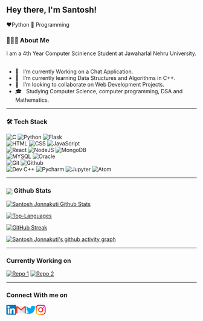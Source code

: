 ## Hey there, I'm Santosh!

❤️Python 🖤 Programming

### 👨🏻‍💻 About Me
I am a 4th Year Computer Scinience Student at Jawaharlal Nehru University.
<br/><br/>

- 🔭 &nbsp; I’m currently Working on a Chat Application. 
- 🌱 &nbsp; I’m currently learning Data Structures and Algorithms in C++.
- 👯 &nbsp; I’m looking to collaborate on Web Development Projects.
- 🎓 &nbsp; Studying Computer Science, computer programming, DSA and Mathematics.
---

### 🛠️ Tech Stack

![C](https://img.shields.io/badge/-C-1c3b56?style=flat&logo=c&logoColor=ffffff")
![Python](https://img.shields.io/badge/-Python%203-1c3b56?style=flat&logo=python&logoColor=white)
![Flask](https://img.shields.io/badge/-Flask-1c3b56?style=flat&logo=flask&logoColor=white)
<br/>
![HTML](https://img.shields.io/badge/-HTML%205-E34F26?style=flat&logo=html5&logoColor=white)
![CSS](https://img.shields.io/badge/-CSS%203-1572B6?style=flat&logo=css3&logoColor=white)
![JavaScript](https://img.shields.io/badge/-JavaScript-1572B6?style=flat&logo=javascript&logoColor=eed718)
<br />
![React](https://img.shields.io/badge/-React-black?style=flat&logo=react&logoColor=eed718)
![NodeJS](https://img.shields.io/badge/-NodeJs-black?style=flat&logo=node&logoColor=eed718)
![MongoDB](https://img.shields.io/badge/-MongoDB-black?style=flat&logo=mongodb&logoColor=eed718)
<br/>
![MYSQL](https://img.shields.io/badge/-MYSQL-4479a1?style=flat&logo=MYSQL&logoColor=red)
![Oracle](https://img.shields.io/badge/-Oracle-4479a1?style=flat&logo=Oracle&logoColor=red)
<br/>
![Git](https://img.shields.io/badge/-Git-black?style=flat&logo=Git)
![Github](https://img.shields.io/badge/-Github-black?style=flat&logo=Github)
<br/>
![Dev C++](https://img.shields.io/badge/-Dev%20C%2B%2B-222d30?style=flat&logo=Dev-C%2B%2B)
![Pycharm](https://img.shields.io/badge/-Pycharm-222d30?style=flat&logo=Pycharm&logoColor=white)
![Jupyter](https://img.shields.io/badge/-Jupyter%20Notebook-222d30?style=flat&logo=Jupyter)
![Atom](https://img.shields.io/badge/-Atom-222d30?style=flat&logo=Atom&logoColor=white)

---
### <img src="https://raw.githubusercontent.com/alexnaiman/alexnaiman/master/resources/stats.png" width="35px" align="center"/> Github Stats
[![Santosh Jonnakuti Github Stats](https://github-readme-stats.vercel.app/api?username=Santoshjonnakuti&count_private=true&show_icons=true&theme=radical&title_color=8E2DE2&text_color=fff&icon_color=8E2DE2)](https://github.com/Santoshjonnakuti)

[![Top-Languages](https://github-readme-stats.vercel.app/api/top-langs/?username=Santoshjonnakuti&langs_count=20&layout=compact&theme=radical&title_color=8E2DE2&text_color=fff&icon_color=8E2DE2)](https://github.com/Santoshjonnakuti)


[![GitHub Streak](https://github-readme-streak-stats.herokuapp.com/?user=Santoshjonnakuti&theme=radical&title_color=8E2DE2&text_color=fff&icon_color=8E2DE2)](https://github.com/Santoshjonnakuti)

[![Santosh Jonnakuti's github activity graph](https://activity-graph.herokuapp.com/graph?username=Santoshjonnakuti&theme=react-dark)](https://github.com/Santoshjonnakuti)

---

### Currently Working on 
[![Repo 1](https://github-readme-stats.vercel.app/api/pin/?username=Santoshjonnakuti&repo=Web-Development&show_icons=true&theme=radical&title_color=8E2DE2&text_color=fff&icon_color=8E2DE2)](https://github.com/Santoshjonnakuti/Web-Development)
[![Repo 2](https://github-readme-stats.vercel.app/api/pin/?username=Santoshjonnakuti&repo=CollabSpace&show_icons=true&theme=radical&title_color=8E2DE2&text_color=fff&icon_color=8E2DE2)](https://github.com/Santoshjonnakuti/CollabSpace)

---

### Connect With me on

<a href="https://www.linkedin.com/in/santoshjonnakuti/">
    <img align="left" alt="Santosh's Linkedin" width="26px" src="https://github.com/hargun79/hargun79/blob/master/Assets/Linkedin.svg" />
  </a>
<a href="mailto:santoshjonnakuti@gmail.com">
    <img align="left" alt="Santosh's Gmail" width="26px" src="https://github.com/hargun79/hargun79/blob/master/Assets/Gmail.svg" />
  </a>
<a href="https://twitter.com/SantoshJonnaku1">
    <img align="left" alt="Santosh's Twitter" width="26px" src="https://github.com/hargun79/hargun79/blob/master/Assets/Twitter.svg" />
  </a>
<a href="https://www.instagram.com/santosh_jonnakuti/">
    <img align="left" alt="Santosh's Instagram" width="26px" src="https://github.com/hargun79/hargun79/blob/master/Assets/Instagram.svg" />
  </a>
